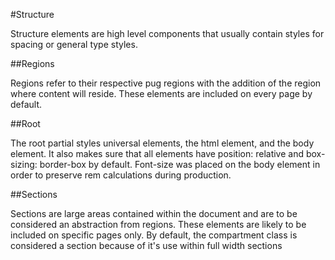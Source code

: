#Structure

Structure elements are high level components that usually contain styles for spacing or general type styles.

##Regions

Regions refer to their respective pug regions with the addition of the region where content will reside. These elements are included on every page by default.

##Root

The root partial styles universal elements, the html element, and the body element. It also makes sure that all elements have position: relative and box-sizing: border-box by default. Font-size was placed on the body element in order to preserve rem calculations during production.

##Sections

Sections are large areas contained within the document and are to be considered an abstraction from regions. These elements are likely to be included on specific pages only. By default, the compartment class is considered a section because of it's use within full width sections
